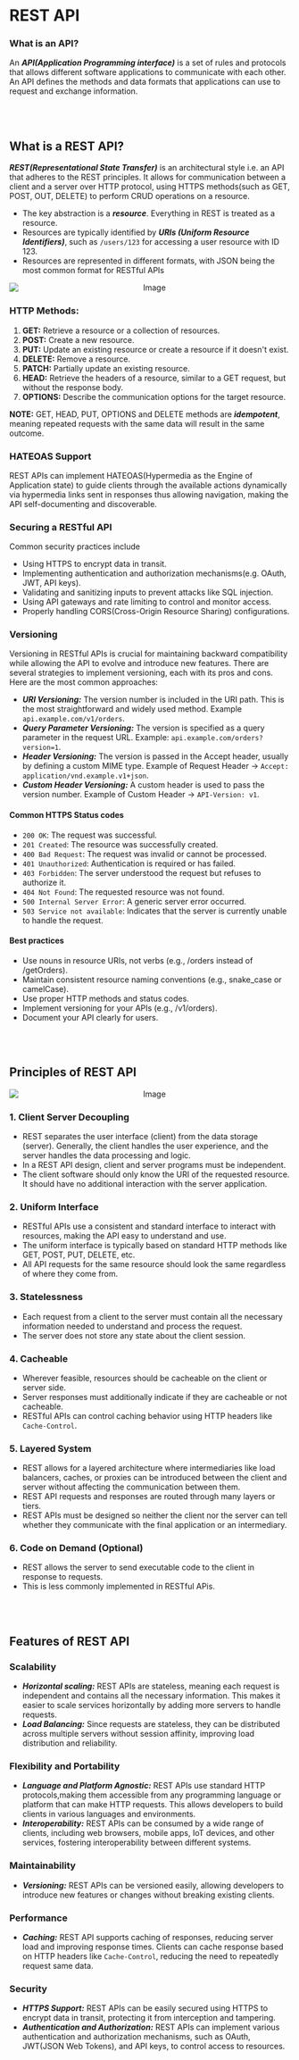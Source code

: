 # REST API

### What is an API?
An <b><i>API(Application Programming interface)</i></b> is a set of rules and protocols that allows different software applications to communicate with each other. An API defines the methods and data formats that applications can use to request and exchange information.

<br><br>
## What is a REST API?
<b><i>REST(Representational State Transfer)</i></b> is an architectural style i.e. an API that adheres to the REST principles. It allows for communication between a client and a server over HTTP protocol, using HTTPS methods(such as GET, POST, OUT, DELETE) to perform CRUD operations on a resource.
- The key abstraction is a <b><i>resource</i></b>. Everything in REST is treated as a resource.
- Resources are typically identified by <b><i>URIs (Uniform Resource Identifiers)</b></i>, such as `/users/123` for accessing a user resource with ID 123.
- Resources are represented in different formats, with JSON being the most common format for RESTful APIs
<div align="center">
  <img src="https://github.com/vipuldhurve/system-design/blob/main/assets/rest-api.jpg" alt="Image" style="display:block; margin:auto;">
</div>

### HTTP Methods:
1. **GET:** Retrieve a resource or a collection of resources.
2. **POST:** Create a new resource.
3. **PUT:** Update an existing resource or create a resource if it doesn't exist.
4. **DELETE:** Remove a resource.
5. **PATCH:** Partially update an existing resource.
6. **HEAD:** Retrieve the headers of a resource, similar to a GET request, but without the response body.
7. **OPTIONS:** Describe the communication options for the target resource.

**NOTE:** GET, HEAD, PUT, OPTIONS and DELETE methods are <b><i>idempotent</i></b>, meaning repeated requests with the same data will result in the same outcome.

### HATEOAS Support 
REST APIs can implement HATEOAS(Hypermedia as the Engine of Application state) to guide clients through the available actions dynamically via hypermedia links sent in responses thus allowing navigation, making the API self-documenting and discoverable.

### Securing a RESTful API
Common security practices include
- Using HTTPS to encrypt data in transit.
- Implementing authentication and authorization mechanisms(e.g. OAuth, JWT, API keys).
- Validating and sanitizing inputs to prevent attacks like SQL injection.
- Using API gateways and rate limiting to control and monitor access.
- Properly handling CORS(Cross-Origin Resource Sharing) configurations.

### Versioning
Versioning in RESTful APIs is crucial for maintaining backward compatibility while allowing the API to evolve and introduce new features. There are several strategies to implement versioning, each with its pros and cons. Here are the most common approaches:
- <b><i>URI Versioning:</i></b> The version number is included in the URI path. This is the most straightforward and widely used method. Example `api.example.com/v1/orders`.
- <b><i>Query Parameter Versioning:</i></b> The version is specified as a query parameter in the request URL. Example: `api.example.com/orders?version=1`.
- <b><i>Header Versioning:</i></b> The version is passed in the Accept header, usually by defining a custom MIME type. Example of Request Header -> `Accept: application/vnd.example.v1+json`.
- <b><i>Custom Header Versioning:</i></b> A custom header is used to pass the version number. Example of Custom Header -> `API-Version: v1`.

#### Common HTTPS Status codes
- `200 OK`: The request was successful.
- `201 Created`: The resource was successfully created.
- `400 Bad Request`: The request was invalid or cannot be processed.
- `401 Unauthorized`: Authentication is required or has failed.
- `403 Forbidden`: The server understood the request but refuses to authorize it.
- `404 Not Found`: The requested resource was not found.
- `500 Internal Server Error`: A generic server error occurred.
- `503 Service not available`: Indicates that the server is currently unable to handle the request.

#### Best practices
- Use nouns in resource URIs, not verbs (e.g., /orders instead of /getOrders).
- Maintain consistent resource naming conventions (e.g., snake_case or camelCase).
- Use proper HTTP methods and status codes.
- Implement versioning for your APIs (e.g., /v1/orders).
- Document your API clearly for users.

<br><br>
## Principles of REST API
<div align="center">
  <img src="https://github.com/vipuldhurve/system-design/blob/main/assets/rest-api-principles.jpg" alt="Image" style="display:block; margin:auto;">
</div>

### 1. Client Server Decoupling
- REST separates the user interface (client) from the data storage (server). Generally, the client handles the user experience, and the server handles the data processing and logic.
- In a REST API design, client and server programs must be independent. 
- The client software should only know the URI of the requested resource. It should have no additional interaction with the server application.

### 2. Uniform Interface
- RESTful APIs use a consistent and standard interface to interact with resources, making the API easy to understand and use. 
- The uniform interface is typically based on standard HTTP methods like GET, POST, PUT, DELETE, etc.
- All API requests for the same resource should look the same regardless of where they come from. 

### 3. Statelessness
- Each request from a client to the server must contain all the necessary information needed to understand and process the request. 
- The server does not store any state about the client session.

### 4. Cacheable
- Wherever feasible, resources should be cacheable on the client or server side.
- Server responses must additionally indicate if they are cacheable or not cacheable.
- RESTful APIs can control caching behavior using HTTP headers like `Cache-Control`.

### 5. Layered System
- REST allows for a layered architecture where intermediaries like load balancers, caches, or proxies can be introduced between the client and server without affecting the communication between them.
- REST API requests and responses are routed through many layers or tiers.
- REST APIs must be designed so neither the client nor the server can tell whether they communicate with the final application or an intermediary.

### 6. Code on Demand (Optional)
- REST allows the server to send executable code to the client in response to requests.
- This is less commonly implemented in RESTful APis.

<br><br>
## Features of REST API

### Scalability
- <b><i>Horizontal scaling:</i></b> REST APIs are stateless, meaning each request is independent and contains all the necessary information. This makes it easier to scale services horizontally by adding more servers to handle requests.
- <b><i>Load Balancing:</i></b> Since requests are stateless, they can be distributed across multiple servers without session affinity, improving load distribution and reliability.

### Flexibility and Portability
- <b><i>Language and Platform Agnostic:</i></b> REST APIs use standard HTTP protocols,making them accessible from any programming language or platform that can make HTTP requests. This allows developers to build clients in various languages and environments.
- <b><i>Interoperability:</i></b> REST APIs can be consumed by a wide range of clients, including web browsers, mobile apps, IoT devices, and other services, fostering interoperability between different systems.

### Maintainability
- <b><i>Versioning:</i></b> REST APIs can be versioned easily, allowing developers to introduce new features or changes without breaking existing clients.

### Performance
- <b><i>Caching:</i></b> REST API supports caching of responses, reducing server load and improving response times. Clients can cache response based on HTTP headers like `Cache-Control`, reducing the need to repeatedly request same data.

### Security
- <b><i>HTTPS Support:</i></b> REST APIs can be easily secured using HTTPS to encrypt data in transit, protecting it from interception and tampering.
- <b><i>Authentication and Authorization:</i></b> REST APIs can implement various authentication and authorization mechanisms, such as OAuth, JWT(JSON Web Tokens), and API keys, to control access to resources.